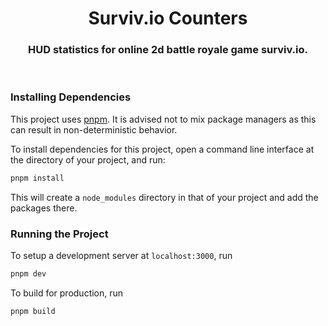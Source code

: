 <h1 align="center">Surviv.io Counters</h1>
<h3 align="center">HUD statistics for online 2d battle royale game surviv.io.</h3>
<br />

### Installing Dependencies
This project uses [pnpm](https://pnpm.io). It is advised not to mix package managers as this can result in non-deterministic behavior.

To install dependencies for this project, open a command line interface at the directory of your project, and run:
```sh
pnpm install
```

This will create a `node_modules` directory in that of your project and add the packages there.

### Running the Project
To setup a development server at `localhost:3000`, run
```sh
pnpm dev
```

To build for production, run
```sh
pnpm build
```
